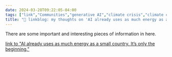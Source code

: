 ```yaml
---
date: 2024-03-28T09:22:05-04:00
tags: ["link","Communities","generative AI","climate crisis","climate change"]
title: "🔗 linkblog: my thoughts on 'AI already uses as much energy as a small country. It’s only the beginning.'"
---
```

There are some important and interesting pieces of information in here.

[link to "AI already uses as much energy as a small country. It’s only the beginning."](https://www.vox.com/climate/2024/3/28/24111721/ai-uses-a-lot-of-energy-experts-expect-it-to-double-in-just-a-few-years)